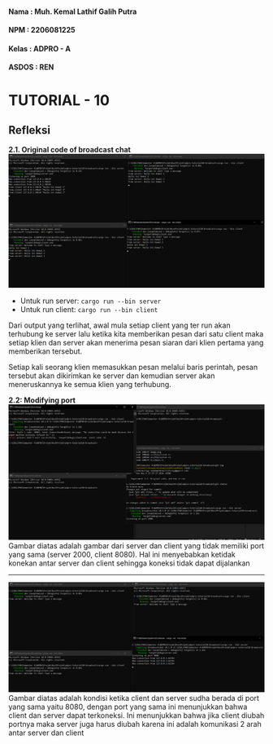 #### Nama : Muh. Kemal Lathif Galih Putra
#### NPM : 2206081225
#### Kelas : ADPRO - A
#### ASDOS : REN

# TUTORIAL - 10
## Refleksi

__2.1. Original code of broadcast chat__
![alt text](image.png)

- Untuk run server: `cargo run --bin server`
- Untuk run client: `cargo run --bin client`

Dari output yang terlihat, awal mula setiap client yang ter run akan terhubung ke server lalu ketika kita memberikan pesan dari satu client maka setiap klien dan server akan menerima pesan siaran dari  klien pertama yang memberikan tersebut. 

Setiap kali seorang klien memasukkan pesan melalui baris perintah, pesan tersebut akan dikirimkan ke server dan kemudian server akan meneruskannya ke semua klien yang terhubung.

__2.2: Modifying port__
![alt text](image-1.png)
Gambar diatas adalah gambar dari server dan client yang tidak memiliki port yang sama (server 2000, client 8080). Hal ini menyebabkan ketidak konekan antar server dan client sehingga koneksi tidak dapat dijalankan

<hr>

![alt text](image-2.png)
Gambar diatas adalah kondisi ketika client dan server sudha berada di port yang sama yaitu 8080, dengan port yang sama ini menunjukkan bahwa client dan server dapat terkoneksi. Ini menunjukkan bahwa jika client diubah portnya maka server juga harus diubah karena ini adalah komunikasi 2 arah antar server dan client







